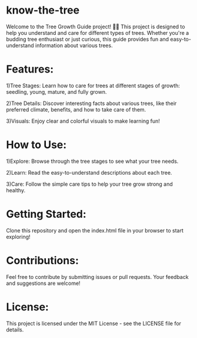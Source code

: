 # know-the-tree

Welcome to the Tree Growth Guide project! 🌳🌟 This project is designed to help you understand and care for different types of trees. Whether you're a budding tree enthusiast or just curious, this guide provides fun and easy-to-understand information about various trees.

# Features:

1)Tree Stages: Learn how to care for trees at different stages of growth: seedling, young, mature, and fully grown.

2)Tree Details: Discover interesting facts about various trees, like their preferred climate, benefits, and how to take care of them.

3)Visuals: Enjoy clear and colorful visuals to make learning fun!

# How to Use:

1)Explore: Browse through the tree stages to see what your tree needs.

2)Learn: Read the easy-to-understand descriptions about each tree.

3)Care: Follow the simple care tips to help your tree grow strong and healthy.

# Getting Started:
Clone this repository and open the index.html file in your browser to start exploring!

# Contributions:
Feel free to contribute by submitting issues or pull requests. Your feedback and suggestions are welcome!

# License:
This project is licensed under the MIT License - see the LICENSE file for details.
